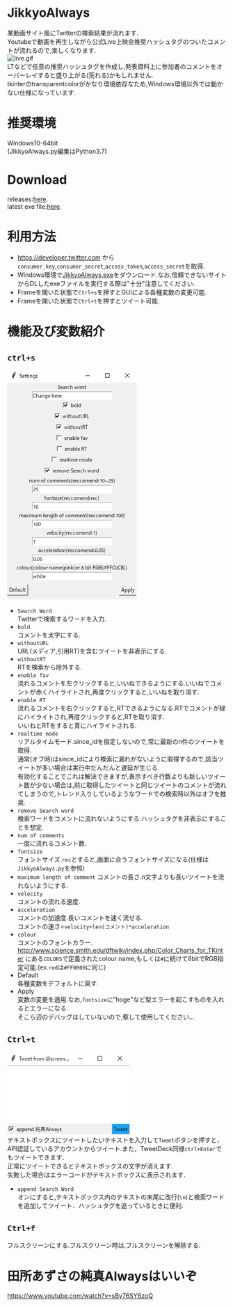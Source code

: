 # JikkyoAlways
某動画サイト風にTwitterの検索結果が流れます.  
Youtubeで動画を再生しながら公式Live上映会推奨ハッシュタグのついたコメントが流れるので,楽しくなります.  
![live.gif](https://github.com/T3aHat/JikkyoAlways/blob/master/image/live.gif)  
LTなどで任意の推奨ハッシュタグを作成し,発表資料上に参加者のコメントをオーバーレイすると盛り上がる(荒れる)かもしれません.  
tkinterのtransparentcolorがかなり環境依存なため,Windows環境以外では動かない仕様になっています.  

# 推奨環境  
Windows10-64bit  
(JIkkyoAlways.py編集はPython3.7)  
  
# Download  
releases:[here](https://github.com/T3aHat/JikkyoAlways/releases).  
latest exe file:[here](https://github.com/T3aHat/JikkyoAlways/raw/master/JikkyoAlways.exe).

# 利用方法  
* https://developer.twitter.com から`consumer_key`,`consumer_secret`,`access_token`,`access_secret`を取得.  
* Windows環境で[JikkyoAlways.exe](https://github.com/T3aHat/JikkyoAlways/raw/master/JikkyoAlways.exe)をダウンロード.なお,信頼できないサイトからDLしたexeファイルを実行する際は"十分"注意してください.  
* Frameを開いた状態で`Ctrl+s`を押すとGUIによる各種変数の変更可能.  
* Frameを開いた状態で`Ctrl+t`を押すとツイート可能.  
  
# 機能及び変数紹介  
## `ctrl+s`  
![Change.png](https://github.com/T3aHat/JikkyoAlways/blob/master/image/Change.png)  
* `Search Word`  
Twitterで検索するワードを入力.  
* `bold`  
コメントを太字にする.  
* `withoutURL`  
URL(メディア,引用RT)を含むツイートを非表示にする.  
* `withoutRT`  
RTを検索から除外する.  
* `enable fav`  
流れるコメントを左クリックすると,いいねできるようにする.いいねでコメントが赤くハイライトされ,再度クリックすると,いいねを取り消す.  
* `enable RT`  
流れるコメントを右クリックすると,RTできるようになる.RTでコメントが緑にハイライトされ,再度クリックすると,RTを取り消す.  
いいねとRTをすると青にハイライトされる.  
* `realtime mode`  
リアルタイムモード.since_idを指定しないので,常に最新のn件のツイートを取得.  
通常(オフ時)はsince_idにより検索に漏れがないように取得するので,該当ツイートが多い場合は実行中だんだんと遅延が生じる.  
有効化することでこれは解決できますが,表示すべき行数よりも新しいツイート数が少ない場合は,前に取得したツイートと同じツイートのコメントが流れてしまうので,トレンド入りしているようなワードでの検索時以外はオフを推奨.  
* `remove Search word`  
検索ワードをコメントに流れないようにする.ハッシュタグを非表示にすることを想定.  
* `num of comments`  
一度に流れるコメント数.  
* `fontsize`  
フォントサイズ.`rec`とすると,画面に合うフォントサイズになる(仕様は`JikkyoAlways.py`を参照)  
* `maximum length of comment` 
コメントの長さ.n文字よりも長いツイートを流れないようにする.  
* `velocity`  
コメントの流れる速度.  
* `acceleration`  
コメントの加速度.長いコメントを速く流せる.  
コメントの速さ=`velocity+len(コメント)*acceleration`  
* `colour`  
コメントのフォントカラー. http://www.science.smith.edu/dftwiki/index.php/Color_Charts_for_TKinter にある`COLORS`で定義されたcolour name,もしくは`#`に続けて8bitでRGB指定可能.(ex.`red`は`#FF0000`に同じ)  
* Default  
各種変数をデフォルトに戻す.
* Apply  
変数の変更を適用.なお,`fontsize`に"hoge"など型エラーを起こすものを入れるとエラーになる.  
そこら辺のデバッグはしていないので,察して使用してください...  
  
## `Ctrl+t`  
![tweet.png](https://github.com/T3aHat/JikkyoAlways/blob/master/image/tweet.png)   
テキストボックスにツイートしたいテキストを入力して`Tweet`ボタンを押すと，API認証しているアカウントからツイート.また，TweetDeck同様`ctrl+Enter`でもツイートできます．    
正常にツイートできるとテキストボックスの文字が消えます.  
失敗した場合はエラーコードがテキストボックスに表示されます.  
* `append Search Word`  
オンにすると,テキストボックス内のテキストの末尾に改行(`\n`)と検索ワードを追加してツイート．ハッシュタグを追っているときに便利.  
 ## `Ctrl+f` 
フルスクリーンにする.フルスクリーン時は,フルスクリーンを解除する.  
    
# 田所あずさの純真Alwaysはいいぞ
https://www.youtube.com/watch?v=sBy76SY6zoQ
